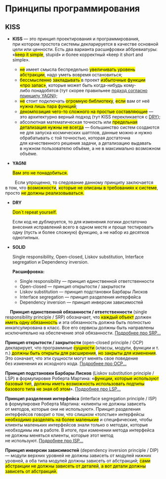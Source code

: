 # Принципы программирования

## KISS

* **KISS** — это принцип проектирования и программирования, при котором простота системы декларируется в качестве основной цели или ценности. Есть два варианта расшифровки аббревиатуры: «<mark>keep it simple</mark>, stupid» и более корректный «keep it short and simple».
  
  - <mark>не</mark> имеет смысла беспредельно <mark>увеличивать уровень абстракции</mark>, надо уметь вовремя остановиться;
  - <mark>бессмысленно</mark> <mark>закладывать </mark>в проект <mark>избыточные функции «про запас»</mark>, которые может быть когда-нибудь кому-либо понадобятся (тут скорее правильнее [подход согласно принципу YAGNI](https://web-creator.ru/articles/yagni));
  - <mark>не</mark> стоит подключать <mark>огромную библиотеку</mark>, <mark>если</mark> вам от неё<mark> нужна лишь пара функций</mark>;
  - <mark>декомпозиция чего-то сложного на простые составляющие</mark> — это архитектурно верный подход (тут KISS перекликается с [DRY](https://web-creator.ru/articles/dry));
  - абсолютная математическая точность или <mark>предельная детализация нужны не всегда</mark> — большинство систем создаются не для запуска космических шаттлов, данные можно и нужно обрабатывать с той точностью, которая достаточна для качественного решения задачи, а детализацию выдавать в нужном пользователю объёме, а не в максимально возможном объёме.

* **YAGNI**
  
  <mark>Вам это не понадобиться.</mark>

        Если упрощенно, то следование данному принципу заключается в том, что <mark>возможности</mark>, <mark>которые не описаны в требованиях к системе</mark>, просто <mark>не должны реализовываться.</mark>

* **DRY**
  
  <mark>Don`t repeat yourself.</mark>
  
  Если код не дублируется, то для изменения логики достаточно внесения исправлений всего в одном месте и проще тестировать одну (пусть и более сложную) функцию, а не набор из десятков однотипных.
- **SOLID**
  
  Single responsibility, Open-closed, Liskov substitution, Interface segregation и Dependency inversion.
  
  **Расшифровка:**
  
  - Single responsibility — принцип единственной ответственности
  - Open-closed — принцип открытости / закрытости
  - Liskov substitution — принцип подстановки Барбары Лисков
  - Interface segregation — принцип разделения интерфейса
  - Dependency inversion — принцип инверсии зависимостей

    **Принцип единственной обязанности / ответственности** (single responsibility principle / SRP) обозначает, что<mark> каждый объект</mark> должен<mark> иметь одну обязанность</mark> и эта обязанность должна быть полностью инкапсулирована в класс. Все его сервисы должны быть направлены исключительно на обеспечение этой обязанности. [Подробнее про SRP...](https://web-creator.ru/articles/solid_the_single_responsibility_principle)

**Принцип открытости / закрытости** (open-closed principle / OCP) декларирует, что программные <mark>сущности </mark>(классы, модули, функции и т. п.) <mark>должны быть открыты для расширения</mark>, <mark>но закрыты для изменения</mark>. Это означает, что эти сущности могут менять свое поведение без изменения их исходного кода. [Подробнее про OCP...](https://web-creator.ru/articles/solid_the_open_closed_principle)

**Принцип подстановки Барбары Лисков** (Liskov substitution principle / LSP) в формулировке Роберта Мартина: «<mark>функции, которые используют базовый тип</mark>, <mark>должны иметь возможность использовать подтипы базового типа</mark> <mark>не зная об этом</mark>». [Подробнее про LSP...](https://web-creator.ru/articles/solid_the_liskov_substitution_principle)

**Принцип разделения интерфейса** (interface segregation principle / ISP) в формулировке Роберта Мартина: «клиенты не должны зависеть от методов, которые они не используют». Принцип разделения интерфейсов говорит о том, что слишком «толстые» интерфейсы<mark> необходимо разделять на более маленькие</mark> и специфические, чтобы клиенты маленьких интерфейсов знали только о методах, которые необходимы им в работе. В итоге, при изменении метода интерфейса не должны меняться клиенты, которые этот метод не используют. [Подробнее про ISP...](https://web-creator.ru/articles/solid_the_interface_segregation_principle)

**Принцип инверсии зависимостей** (dependency inversion principle / DIP) — модули верхних уровней не должны зависеть от модулей нижних уровней, а оба типа модулей должны зависеть от абстракций; <mark>сами абстракции не должны зависеть от деталей</mark>,<mark> а вот детали должны зависеть от абстракций.</mark>



